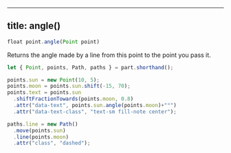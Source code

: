 ***

## title: angle()

```js
float point.angle(Point point)
```

Returns the angle made by a line from this point to the point you pass it.

<Example 
part="point_angle"
caption="An example of the Point.angle() method"
/>

```js
let { Point, points, Path, paths } = part.shorthand();

points.sun = new Point(10, 5);
points.moon = points.sun.shift(-15, 70);
points.text = points.sun
  .shiftFractionTowards(points.moon, 0.8)
  .attr("data-text", points.sun.angle(points.moon)+"°")
  .attr("data-text-class", "text-sm fill-note center");

paths.line = new Path()
  .move(points.sun)
  .line(points.moon)
  .attr("class", "dashed");
```
